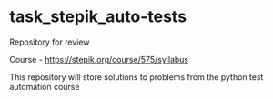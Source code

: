 # task_stepik_auto-tests
Repository for review

Course - https://stepik.org/course/575/syllabus

This repository will store solutions to problems from the python test automation course